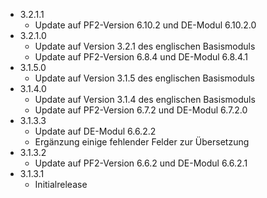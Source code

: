 - 3.2.1.1
    - Update auf PF2-Version 6.10.2 und DE-Modul 6.10.2.0
- 3.2.1.0
    - Update auf Version 3.2.1 des englischen Basismoduls
    - Update auf PF2-Version 6.8.4 und DE-Modul 6.8.4.1
- 3.1.5.0
    - Update auf Version 3.1.5 des englischen Basismoduls
- 3.1.4.0
    - Update auf Version 3.1.4 des englischen Basismoduls
    -  Update auf PF2-Version 6.7.2 und DE-Modul 6.7.2.0
- 3.1.3.3
    -  Update auf DE-Modul 6.6.2.2
    -  Ergänzung einige fehlender Felder zur Übersetzung
- 3.1.3.2
    -  Update auf PF2-Version 6.6.2 und DE-Modul 6.6.2.1
- 3.1.3.1
    - Initialrelease
